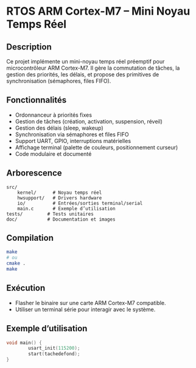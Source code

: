 
# RTOS ARM Cortex-M7 – Mini Noyau Temps Réel

## Description

Ce projet implémente un mini-noyau temps réel préemptif pour microcontrôleur ARM Cortex-M7. Il gère la commutation de tâches, la gestion des priorités, les délais, et propose des primitives de synchronisation (sémaphores, files FIFO).

## Fonctionnalités

- Ordonnanceur à priorités fixes
- Gestion de tâches (création, activation, suspension, réveil)
- Gestion des délais (sleep, wakeup)
- Synchronisation via sémaphores et files FIFO
- Support UART, GPIO, interruptions matérielles
- Affichage terminal (palette de couleurs, positionnement curseur)
- Code modulaire et documenté

## Arborescence

```
src/
	kernel/      # Noyau temps réel
	hwsupport/   # Drivers hardware
	io/          # Entrées/sorties terminal/serial
	main.c       # Exemple d’utilisation
tests/         # Tests unitaires
doc/           # Documentation et images
```

## Compilation

```sh
make
# ou
cmake .
make
```

## Exécution

- Flasher le binaire sur une carte ARM Cortex-M7 compatible.
- Utiliser un terminal série pour interagir avec le système.

## Exemple d’utilisation

```c
void main() {
		usart_init(115200);
		start(tachedefond);
}
```
